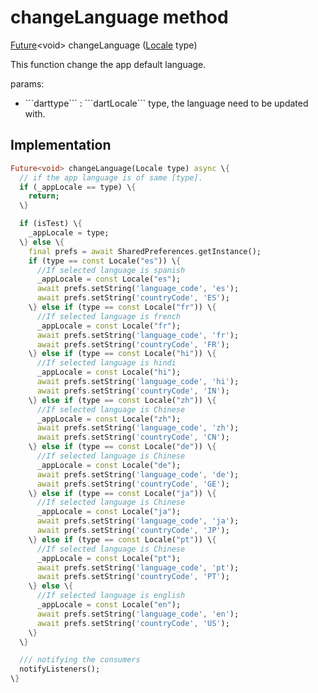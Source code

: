 


# changeLanguage method








[Future](https://api.flutter.dev/flutter/dart-async/Future-class.html)&lt;void> changeLanguage
([Locale](https://api.flutter.dev/flutter/dart-ui/Locale-class.html) type)





<p>This function change the app default language.</p>
<p>params:</p>
<ul>
<li>```darttype``` : ```dartLocale``` type, the language need to be updated with.</li>
</ul>



## Implementation

```dart
Future<void> changeLanguage(Locale type) async \{
  // if the app language is of same [type].
  if (_appLocale == type) \{
    return;
  \}

  if (isTest) \{
    _appLocale = type;
  \} else \{
    final prefs = await SharedPreferences.getInstance();
    if (type == const Locale("es")) \{
      //If selected language is spanish
      _appLocale = const Locale("es");
      await prefs.setString('language_code', 'es');
      await prefs.setString('countryCode', 'ES');
    \} else if (type == const Locale("fr")) \{
      //If selected language is french
      _appLocale = const Locale("fr");
      await prefs.setString('language_code', 'fr');
      await prefs.setString('countryCode', 'FR');
    \} else if (type == const Locale("hi")) \{
      //If selected language is hindi
      _appLocale = const Locale("hi");
      await prefs.setString('language_code', 'hi');
      await prefs.setString('countryCode', 'IN');
    \} else if (type == const Locale("zh")) \{
      //If selected language is Chinese
      _appLocale = const Locale("zh");
      await prefs.setString('language_code', 'zh');
      await prefs.setString('countryCode', 'CN');
    \} else if (type == const Locale("de")) \{
      //If selected language is Chinese
      _appLocale = const Locale("de");
      await prefs.setString('language_code', 'de');
      await prefs.setString('countryCode', 'GE');
    \} else if (type == const Locale("ja")) \{
      //If selected language is Chinese
      _appLocale = const Locale("ja");
      await prefs.setString('language_code', 'ja');
      await prefs.setString('countryCode', 'JP');
    \} else if (type == const Locale("pt")) \{
      //If selected language is Chinese
      _appLocale = const Locale("pt");
      await prefs.setString('language_code', 'pt');
      await prefs.setString('countryCode', 'PT');
    \} else \{
      //If selected language is english
      _appLocale = const Locale("en");
      await prefs.setString('language_code', 'en');
      await prefs.setString('countryCode', 'US');
    \}
  \}

  /// notifying the consumers
  notifyListeners();
\}
```







